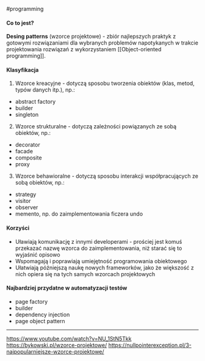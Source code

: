 #programming 

#### Co to jest?

**Desing patterns** (wzorce projektowe) - zbiór najlepszych praktyk z gotowymi rozwiązaniami dla wybranych problemów napotykanych w trakcie projektowania rozwiązań z wykorzystaniem [[Object-oriented programming]].

#### Klasyfikacja
1. Wzorce kreacyjne - dotyczą sposobu tworzenia obiektów (klas, metod, typów danych itp.), np.:
- abstract factory
- builder
- singleton
2. Wzorce strukturalne - dotyczą zależności powiązanych ze sobą obiektów, np.:
- decorator
- facade
- composite
- proxy
3. Wzorce behawioralne - dotyczą sposobu interakcji współpracujących ze sobą obiektów, np.:
- strategy
- visitor
- observer
- memento, np. do zaimplementowania ficzera undo

#### Korzyści
- Uławiają komunikację z innymi developerami - prościej jest komuś przekazać nazwę wzorca do zaimplementowania, niż starać się to wyjaśnić opisowo
- Wspomagają i poprawiają umiejętność programowania obiektowego
- Ułatwiają późniejszą naukę nowych frameworków, jako że większość z nich opiera się na tych samych wzorcach projektowych

#### Najbardziej przydatne w automatyzacji testów
- page factory
- builder
- dependency injection
- page object pattern

---
https://www.youtube.com/watch?v=NU_1StN5Tkk
https://bykowski.pl/wzorce-projektowe/
https://nullpointerexception.pl/3-najpopularniejsze-wzorce-projektowe/